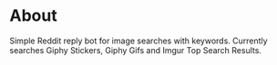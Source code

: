 # About

Simple Reddit reply bot for image searches with keywords.
Currently searches Giphy Stickers, Giphy Gifs and Imgur Top Search Results.

